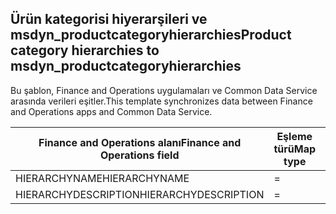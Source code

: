 ## <a name="product-category-hierarchies-to-msdyn_productcategoryhierarchies"></a><span data-ttu-id="85daf-101">Ürün kategorisi hiyerarşileri ve msdyn_productcategoryhierarchies</span><span class="sxs-lookup"><span data-stu-id="85daf-101">Product category hierarchies to msdyn_productcategoryhierarchies</span></span>

<span data-ttu-id="85daf-102">Bu şablon, Finance and Operations uygulamaları ve Common Data Service arasında verileri eşitler.</span><span class="sxs-lookup"><span data-stu-id="85daf-102">This template synchronizes data between Finance and Operations apps and Common Data Service.</span></span>

<span data-ttu-id="85daf-103">Finance and Operations alanı</span><span class="sxs-lookup"><span data-stu-id="85daf-103">Finance and Operations field</span></span> | <span data-ttu-id="85daf-104">Eşleme türü</span><span class="sxs-lookup"><span data-stu-id="85daf-104">Map type</span></span> | <span data-ttu-id="85daf-105">Diğer Dynamics 365 alanı</span><span class="sxs-lookup"><span data-stu-id="85daf-105">Other Dynamics 365 field</span></span> | <span data-ttu-id="85daf-106">Varsayılan değer</span><span class="sxs-lookup"><span data-stu-id="85daf-106">Default value</span></span>
---|---|---|---
<span data-ttu-id="85daf-107">HIERARCHYNAME</span><span class="sxs-lookup"><span data-stu-id="85daf-107">HIERARCHYNAME</span></span> | = | <span data-ttu-id="85daf-108">msdyn_name</span><span class="sxs-lookup"><span data-stu-id="85daf-108">msdyn_name</span></span> | 
<span data-ttu-id="85daf-109">HIERARCHYDESCRIPTION</span><span class="sxs-lookup"><span data-stu-id="85daf-109">HIERARCHYDESCRIPTION</span></span> | = | <span data-ttu-id="85daf-110">msdyn_description</span><span class="sxs-lookup"><span data-stu-id="85daf-110">msdyn_description</span></span> | 
